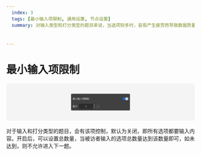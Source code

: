 ```yaml
---
  index: 3
  tags: [最小输入项限制, 通用设置, 节点设置]
  summary: 对输入类型和打分类型的题目来说，当选项较多时，容易产生疲劳而导致数据质量降低，最小输入项限制可以控制至少回答多少选项才能进入下一题，这样被访者就不必全部作答就能进入下一题了。


---
```







# 最小输入项限制

<img src='../assets/05questionGeneralSetting/03inputLimits/minimum-limit.png'>

对于输入和打分类型的题目，会有该项控制，默认为关闭，即所有选项都要输入内容。开启后，可以设置总数量，当被访者输入的选项总数量达到该数量即可，如未达到，则不允许进入下一题。
